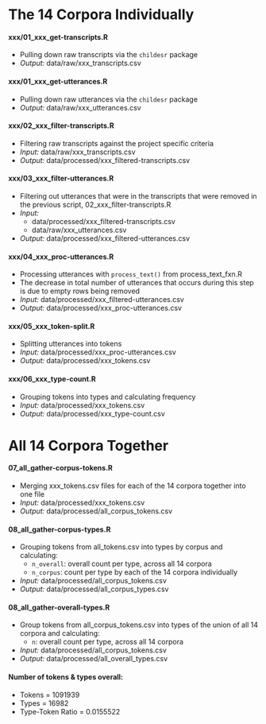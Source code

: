 
# The 14 Corpora Individually

#### xxx/01\_xxx\_get-transcripts.R

  - Pulling down raw transcripts via the `childesr` package
  - *Output:* data/raw/xxx\_transcripts.csv

#### xxx/01\_xxx\_get-utterances.R

  - Pulling down raw utterances via the `childesr` package
  - *Output:* data/raw/xxx\_utterances.csv

#### xxx/02\_xxx\_filter-transcripts.R

  - Filtering raw transcripts against the project specific criteria  
  - *Input:* data/raw/xxx\_transcripts.csv
  - *Output:* data/processed/xxx\_filtered-transcripts.csv

#### xxx/03\_xxx\_filter-utterances.R

  - Filtering out utterances that were in the transcripts that were
    removed in the previous script, 02\_xxx\_filter-transcripts.R
  - *Input:*
      - data/processed/xxx\_filtered-transcripts.csv
      - data/raw/xxx\_utterances.csv
  - *Output:* data/processed/xxx\_filtered-utterances.csv

#### xxx/04\_xxx\_proc-utterances.R

  - Processing utterances with `process_text()` from
    process\_text\_fxn.R
  - The decrease in total number of utterances that occurs during this
    step is due to empty rows being removed
  - *Input:* data/processed/xxx\_filtered-utterances.csv
  - *Output:* data/processed/xxx\_proc-utterances.csv

#### xxx/05\_xxx\_token-split.R

  - Splitting utterances into tokens
  - *Input:* data/processed/xxx\_proc-utterances.csv
  - *Output:* data/processed/xxx\_tokens.csv

#### xxx/06\_xxx\_type-count.R

  - Grouping tokens into types and calculating frequency
  - *Input:* data/processed/xxx\_tokens.csv
  - *Output:* data/processed/xxx\_type-count.csv

# All 14 Corpora Together

#### 07\_all\_gather-corpus-tokens.R

  - Merging xxx\_tokens.csv files for each of the 14 corpora together
    into one file  
  - *Input:* data/processed/xxx\_tokens.csv  
  - *Output:* data/processed/all\_corpus\_tokens.csv

#### 08\_all\_gather-corpus-types.R

  - Grouping tokens from all\_tokens.csv into types by corpus and
    calculating:
      - `n_overall`: overall count per type, across all 14 corpora
      - `n_corpus`: count per type by each of the 14 corpora
        individually
  - *Input:* data/processed/all\_corpus\_tokens.csv
  - *Output:* data/processed/all\_corpus\_types.csv

#### 08\_all\_gather-overall-types.R

  - Group tokens from all\_corpus\_tokens.csv into types of the union of
    all 14 corpora and calculating:
      - `n`: overall count per type, across all 14 corpora
  - *Input:* data/processed/all\_corpus\_tokens.csv
  - *Output:* data/processed/all\_overall\_types.csv

#### Number of tokens & types overall:

  - Tokens = 1091939
  - Types = 16982
  - Type-Token Ratio = 0.0155522
